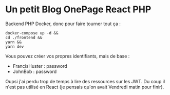 # Un petit Blog OnePage React PHP

Backend PHP Docker, donc pour faire tourner tout ça :
````shell
docker-compose up -d &&
cd ./frontend &&
yarn &&
yarn dev
````

Vous pouvez créer vos propres identifiants, mais de base : 
- FrancisHuster : password
- JohnBob : password


Oupsi j'ai perdu trop de temps à lire des ressources sur les JWT. Du coup il n'est pas utilisé en React (je pensais qu'on avait Vendredi matin pour finir).
